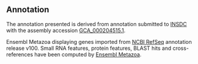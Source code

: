 **Annotation**
----------

The annotation presented is derived from annotation submitted to
[INSDC](http://www.insdc.org) with the assembly accession [GCA\_000204515.1](http://www.ebi.ac.uk/ena/data/view/GCA_000204515.1).

Ensembl Metazoa displaying genes imported from [NCBI RefSeq](https://www.ncbi.nlm.nih.gov/genome/annotation_euk/Acromyrmex_echinatior/100) annotation release v100.
Small RNA features, protein features, BLAST hits and cross-references have been
computed by [Ensembl Metazoa](https://metazoa.ensembl.org/info/genome/annotation/index.html).
